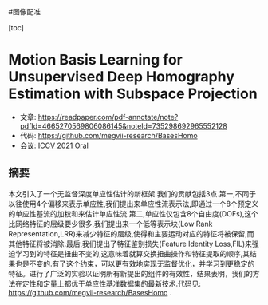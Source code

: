 #图像配准 

[toc]

# Motion Basis Learning for Unsupervised Deep Homography Estimation with Subspace Projection
- 文章: <https://readpaper.com/pdf-annotate/note?pdfId=4665270569806086145&noteId=735298692965552128>
- 代码: <https://github.com/megvii-research/BasesHomo>
- 会议: [ICCV 2021 Oral](../../Tag/ICCV.md)


## 摘要
本文引入了一个无监督深度单应性估计的新框架.我们的贡献包括3点.第一,不同于以往使用4个偏移来表示单应性,我们提出来单应性流表示法,即通过一个8个预定义的单应性基流的加权和来估计单应性流.第二,单应性仅包含8个自由度(DOFs),这个比网络特征的层级要少很多,我们提出来一个低等表示块(Low Rank Representation,LRR)来减少特征的层级,使得和主要运动对应的特征将被保留,而其他特征将被消除.最后,我们提出了特征鉴别损失(Feature Identity Loss,FIL)来强迫学习到的特征是扭曲不变的,这意味着就算交换扭曲操作和特征提取的顺序,其结果也是不变的.有了这个约束，可以更有效地实现无监督优化，并学习到更稳定的特征。进行了广泛的实验以证明所有新提出的组件的有效性，结果表明，我们的方法在定性和定量上都优于单应性基准数据集的最新技术.代码见: https://github.com/megvii-research/BasesHomo .   

